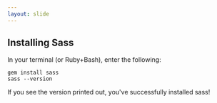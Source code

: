 ```yaml
---
layout: slide
---
```


## Installing Sass

In your terminal (or Ruby+Bash), enter the following:

<pre class="narrow"><code class="command-line">gem install sass
sass --version</code></pre>

If you see the version printed out, you've successfully installed sass!
